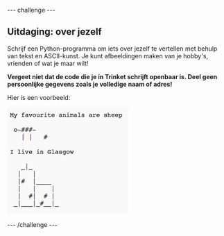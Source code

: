 \--- challenge \---

## Uitdaging: over jezelf

Schrijf een Python-programma om iets over jezelf te vertellen met behulp van tekst en ASCII-kunst. Je kunt afbeeldingen maken van je hobby's, vrienden of wat je maar wilt!

**Vergeet niet dat de code die je in Trinket schrijft openbaar is. Deel geen persoonlijke gegevens zoals je volledige naam of adres!**

Hier is een voorbeeld:

![screenshot](images/me-about.png)

\--- /challenge \---